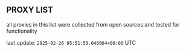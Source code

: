 ## PROXY LIST

all proxies in this list were collected from open sources and tested for functionality

last update: `2025-02-26 05:51:50.046064+00:00` UTC